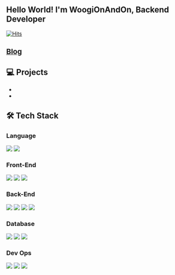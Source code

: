 ## Hello World! I'm WoogiOnAndOn, Backend Developer 
[![Hits](https://hits.seeyoufarm.com/api/count/incr/badge.svg?url=https%3A%2F%2Fgithub.com%2Fheyfuxkingcheez%2Fheyfuxkingcheez&count_bg=%2379C83D&title_bg=%23555555&icon=&icon_color=%23E7E7E7&title=hits&edge_flat=false)](https://hits.seeyoufarm.com)

### <a href="[url](https://velog.io/@jgw987/posts)" > <h3> Blog </h3> </a>

## 💻 Projects
- 
-

## 🛠 Tech Stack
### Language
<div align=left> 
<img src="https://img.shields.io/badge/javascript-F7DF1E?style=for-the-badge&logo=javascript&logoColor=white">
<img src="https://img.shields.io/badge/TypeScript-3178C6?style=for-the-badge&logo=typescript&logoColor=white">
</div>

### Front-End
<div align=left> 
<img src="https://img.shields.io/badge/css3-1572B6?style=for-the-badge&logo=css3&logoColor=white">
<img src="https://img.shields.io/badge/html5-E34F26?style=for-the-badge&logo=html5&logoColor=white">   
<img src="https://img.shields.io/badge/bootstrap-7952B3?style=for-the-badge&logo=bootstrap&logoColor=white">         
</div>

### Back-End
<div align=left> 
<img src="https://img.shields.io/badge/Node.js-339933?style=for-the-badge&logo=nodedotjs&logoColor=white">
<img src="https://img.shields.io/badge/NestJS-E0234E?style=for-the-badge&logo=nestjs&logoColor=white">
<img src="https://img.shields.io/badge/express-000000?style=for-the-badge&logo=express&logoColor=white">
<img src="https://img.shields.io/badge/socket.io-010101?style=for-the-badge&logo=socketdotio&logoColor=white">
</div>

### Database
<div align=left> 
<img src="https://img.shields.io/badge/MySQL-4479A1?style=for-the-badge&logo=mysql&logoColor=white">
<img src="https://img.shields.io/badge/Redis-DC382D?style=for-the-badge&logo=redis&logoColor=white">
<img src="https://img.shields.io/badge/mongodb-47A248?style=for-the-badge&logo=mongodb&logoColor=white">
</div>

### Dev Ops
<div align=left> 
<img src="https://img.shields.io/badge/AWS-232F3E?style=for-the-badge&logo=amazonaws&logoColor=white">
<img src="https://img.shields.io/badge/cloudflare-F38020?style=for-the-badge&logo=cloudflare&logoColor=white"/>
<img src="https://img.shields.io/badge/cloudtype-000000?style=for-the-badge&logo=cloudtype&logoColor=white"/>
